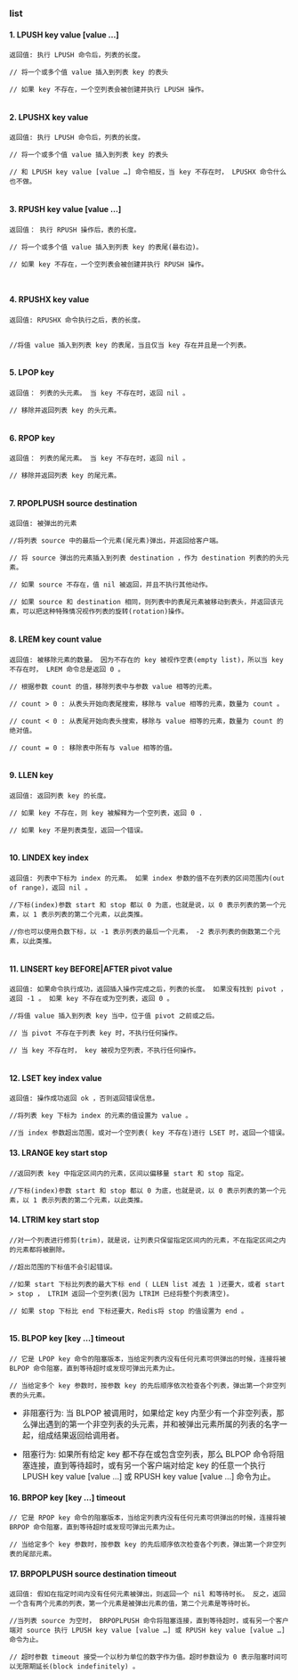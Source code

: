 ### list

#### 1. LPUSH key value [value …]

```
返回值: 执行 LPUSH 命令后，列表的长度。
     
// 将一个或多个值 value 插入到列表 key 的表头

// 如果 key 不存在，一个空列表会被创建并执行 LPUSH 操作。
  
```

#### 2. LPUSHX key value

```
返回值: 执行 LPUSH 命令后，列表的长度。
     
// 将一个或多个值 value 插入到列表 key 的表头
   
// 和 LPUSH key value [value …] 命令相反，当 key 不存在时， LPUSHX 命令什么也不做。
   
```
#### 3. RPUSH key value [value …]

```
返回值： 执行 RPUSH 操作后，表的长度。
     
// 将一个或多个值 value 插入到列表 key 的表尾(最右边)。
   
// 如果 key 不存在，一个空列表会被创建并执行 RPUSH 操作。
   


```
#### 4. RPUSHX key value

````
返回值: RPUSHX 命令执行之后，表的长度。
     

//将值 value 插入到列表 key 的表尾，当且仅当 key 存在并且是一个列表。
  
````
#### 5. LPOP key

````
返回值： 列表的头元素。 当 key 不存在时，返回 nil 。
     
// 移除并返回列表 key 的头元素。
  
````

#### 6. RPOP key

````
返回值： 列表的尾元素。 当 key 不存在时，返回 nil 。
     
// 移除并返回列表 key 的尾元素。
  
````

#### 7. RPOPLPUSH source destination

```
返回值: 被弹出的元素

//将列表 source 中的最后一个元素(尾元素)弹出，并返回给客户端。

// 将 source 弹出的元素插入到列表 destination ，作为 destination 列表的的头元素。
   
// 如果 source 不存在，值 nil 被返回，并且不执行其他动作。
   
// 如果 source 和 destination 相同，则列表中的表尾元素被移动到表头，并返回该元素，可以把这种特殊情况视作列表的旋转(rotation)操作。
   

```

#### 8. LREM key count value

```
返回值: 被移除元素的数量。 因为不存在的 key 被视作空表(empty list)，所以当 key 不存在时， LREM 命令总是返回 0 。
     
// 根据参数 count 的值，移除列表中与参数 value 相等的元素。
   
// count > 0 : 从表头开始向表尾搜索，移除与 value 相等的元素，数量为 count 。
   
// count < 0 : 从表尾开始向表头搜索，移除与 value 相等的元素，数量为 count 的绝对值。
   
// count = 0 : 移除表中所有与 value 相等的值。
   
```

#### 9. LLEN key

````
返回值: 返回列表 key 的长度。
     
// 如果 key 不存在，则 key 被解释为一个空列表，返回 0 .

// 如果 key 不是列表类型，返回一个错误。
   
````

#### 10. LINDEX key index

````
返回值: 列表中下标为 index 的元素。 如果 index 参数的值不在列表的区间范围内(out of range)，返回 nil 。
     
//下标(index)参数 start 和 stop 都以 0 为底，也就是说，以 0 表示列表的第一个元素，以 1 表示列表的第二个元素，以此类推。

//你也可以使用负数下标，以 -1 表示列表的最后一个元素， -2 表示列表的倒数第二个元素，以此类推。
  
````

#### 11. LINSERT key BEFORE|AFTER pivot value

````
返回值: 如果命令执行成功，返回插入操作完成之后，列表的长度。 如果没有找到 pivot ，返回 -1 。 如果 key 不存在或为空列表，返回 0 。
     
//将值 value 插入到列表 key 当中，位于值 pivot 之前或之后。
  
// 当 pivot 不存在于列表 key 时，不执行任何操作。
   
// 当 key 不存在时， key 被视为空列表，不执行任何操作。
   
````

#### 12. LSET key index value

````
返回值: 操作成功返回 ok ，否则返回错误信息。
    
//将列表 key 下标为 index 的元素的值设置为 value 。

//当 index 参数超出范围，或对一个空列表( key 不存在)进行 LSET 时，返回一个错误。

````

#### 13. LRANGE key start stop

````
//返回列表 key 中指定区间内的元素，区间以偏移量 start 和 stop 指定。
  
//下标(index)参数 start 和 stop 都以 0 为底，也就是说，以 0 表示列表的第一个元素，以 1 表示列表的第二个元素，以此类推。

````

#### 14. LTRIM key start stop

````
//对一个列表进行修剪(trim)，就是说，让列表只保留指定区间内的元素，不在指定区间之内的元素都将被删除。
  
//超出范围的下标值不会引起错误。
  
//如果 start 下标比列表的最大下标 end ( LLEN list 减去 1 )还要大，或者 start > stop ， LTRIM 返回一个空列表(因为 LTRIM 已经将整个列表清空)。
  
// 如果 stop 下标比 end 下标还要大，Redis将 stop 的值设置为 end 。
   
````

#### 15. BLPOP key [key …] timeout

```
// 它是 LPOP key 命令的阻塞版本，当给定列表内没有任何元素可供弹出的时候，连接将被 BLPOP 命令阻塞，直到等待超时或发现可弹出元素为止。
   
// 当给定多个 key 参数时，按参数 key 的先后顺序依次检查各个列表，弹出第一个非空列表的头元素。

```

- 非阻塞行为: 当 BLPOP 被调用时，如果给定 key 内至少有一个非空列表，那么弹出遇到的第一个非空列表的头元素，并和被弹出元素所属的列表的名字一起，组成结果返回给调用者。

- 阻塞行为: 如果所有给定 key 都不存在或包含空列表，那么 BLPOP 命令将阻塞连接，直到等待超时，或有另一个客户端对给定 key 的任意一个执行 LPUSH key value [value …] 或 RPUSH key value [value …] 命令为止。
        
#### 16. BRPOP key [key …] timeout

````
// 它是 RPOP key 命令的阻塞版本，当给定列表内没有任何元素可供弹出的时候，连接将被 BRPOP 命令阻塞，直到等待超时或发现可弹出元素为止。
         
// 当给定多个 key 参数时，按参数 key 的先后顺序依次检查各个列表，弹出第一个非空列表的尾部元素。

````

#### 17. BRPOPLPUSH source destination timeout

```
返回值: 假如在指定时间内没有任何元素被弹出，则返回一个 nil 和等待时长。 反之，返回一个含有两个元素的列表，第一个元素是被弹出元素的值，第二个元素是等待时长。
     
//当列表 source 为空时， BRPOPLPUSH 命令将阻塞连接，直到等待超时，或有另一个客户端对 source 执行 LPUSH key value [value …] 或 RPUSH key value [value …] 命令为止。
  
// 超时参数 timeout 接受一个以秒为单位的数字作为值。超时参数设为 0 表示阻塞时间可以无限期延长(block indefinitely) 。
   

```